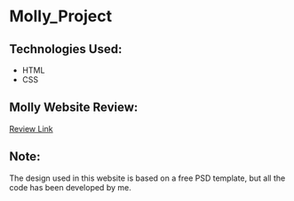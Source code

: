 # Molly_Project

## Technologies Used:

* HTML
* CSS

## Molly Website Review:

[Review Link](https://github.com/user-attachments/assets/273f8112-df3f-45a9-b025-8ee22d0a8764)

## Note:

The design used in this website is based on a free PSD template, but all the code has been developed by me.
